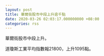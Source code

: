 ```yaml
---
layout: post
title: 華爾街股市中段上升逾千點
date: 2020-03-26 02:03:17.000000000 +08:00
categories: rss
---
```


華爾街股市中段上升。

道瓊斯工業平均指數報21800，上升1095點。
